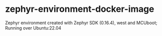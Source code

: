 # zephyr-environment-docker-image
Zephyr environment created with Zephyr SDK (0.16.4), west and MCUboot; Running over Ubuntu:22.04
